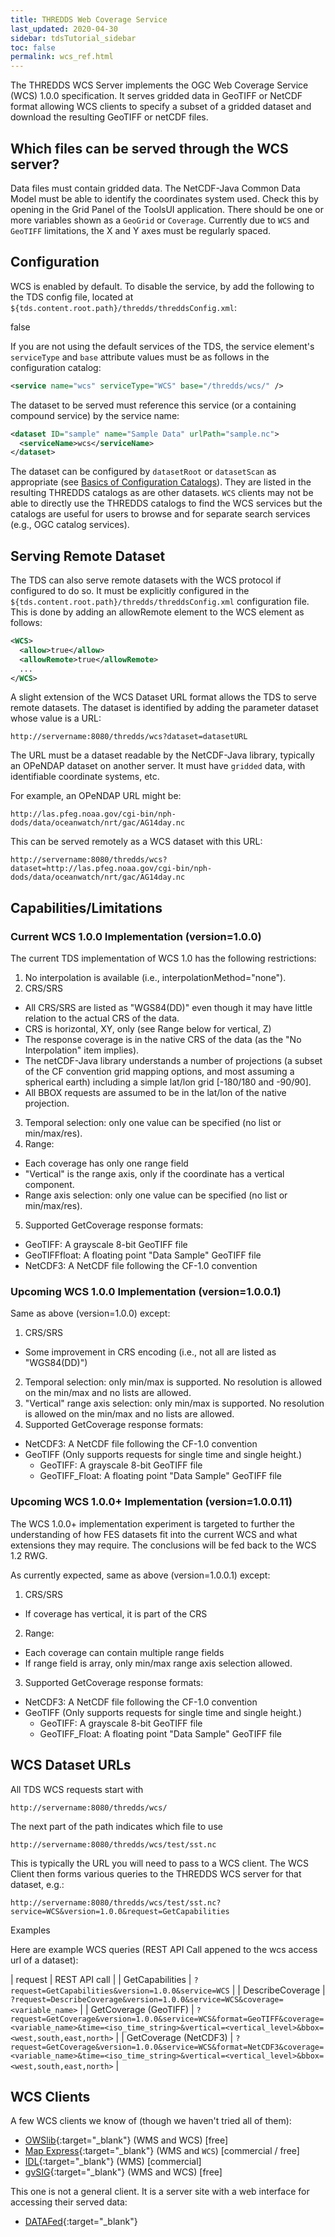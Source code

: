 ```yaml
---
title: THREDDS Web Coverage Service
last_updated: 2020-04-30
sidebar: tdsTutorial_sidebar
toc: false
permalink: wcs_ref.html
---
```


The THREDDS WCS Server implements the OGC Web Coverage Service (WCS) 1.0.0 specification.
It serves gridded data in GeoTIFF or NetCDF format allowing WCS clients to specify a subset of a gridded dataset and download the resulting GeoTIFF or netCDF files.

## Which files can be served through the WCS server?

Data files must contain gridded data.
The NetCDF-Java Common Data Model must be able to identify the coordinates system used.
Check this by opening in the Grid Panel of the ToolsUI application.
There should be one or more variables shown as a `GeoGrid` or `Coverage`.
Currently due to `WCS` and `GeoTIFF` limitations, the X and Y axes must be regularly spaced. 

## Configuration

WCS is enabled by default.
To disable the service, by add the following to the TDS config file, located at `${tds.content.root.path}/thredds/threddsConfig.xml`:

<WCS>
  <allow>false</allow>
</WCS>

If you are not using the default services of the TDS, the service element's `serviceType` and `base` attribute values must be as follows in the configuration catalog:

~~~xml
<service name="wcs" serviceType="WCS" base="/thredds/wcs/" />
~~~

The dataset to be served must reference this service (or a containing compound service) by the service name:

~~~xml
<dataset ID="sample" name="Sample Data" urlPath="sample.nc">
  <serviceName>wcs</serviceName>
</dataset>
~~~

The dataset can be configured by `datasetRoot` or `datasetScan` as appropriate (see [Basics of Configuration Catalogs](basic_config_catalog.html)).
They are listed in the resulting THREDDS catalogs as are other datasets.
`WCS` clients may not be able to directly use the THREDDS catalogs to find the WCS services but the catalogs are useful for users to browse and for separate search services (e.g., OGC catalog services).  

## Serving Remote Dataset

The TDS can also serve remote datasets with the WCS protocol if configured to do so.
It must be explicitly configured in the `${tds.content.root.path}/thredds/threddsConfig.xml` configuration file.
This is done by adding an allowRemote element to the WCS element as follows:

~~~xml
<WCS>
  <allow>true</allow>
  <allowRemote>true</allowRemote> 
  ...
</WCS>
~~~

A slight extension of the WCS Dataset URL format allows the TDS to serve remote datasets.
The dataset is identified by adding the parameter dataset whose value is a URL:

~~~
http://servername:8080/thredds/wcs?dataset=datasetURL
~~~

The URL must be a dataset readable by the NetCDF-Java library, typically an OPeNDAP dataset on another server.
It must have `gridded` data, with identifiable coordinate systems, etc.

For example, an OPeNDAP URL might be:

~~~
http://las.pfeg.noaa.gov/cgi-bin/nph-dods/data/oceanwatch/nrt/gac/AG14day.nc 
~~~

This can be served remotely as a WCS dataset with this URL:

~~~
http://servername:8080/thredds/wcs?dataset=http://las.pfeg.noaa.gov/cgi-bin/nph-dods/data/oceanwatch/nrt/gac/AG14day.nc
~~~

## Capabilities/Limitations

### Current WCS 1.0.0 Implementation (version=1.0.0)

The current TDS implementation of WCS 1.0 has the following restrictions:

1. No interpolation is available (i.e., interpolationMethod="none").
2. CRS/SRS
  * All CRS/SRS are listed as "WGS84(DD)" even though it may have little relation to the actual CRS of the data.
  * CRS is horizontal, XY, only (see Range below for vertical, Z)
  * The response coverage is in the native CRS of the data (as the "No Interpolation" item implies).
  * The netCDF-Java library understands a number of projections (a subset of  the CF convention grid mapping options, and most assuming a spherical earth) including a simple lat/lon grid [-180/180 and -90/90].
  * All BBOX requests are assumed to be in the lat/lon of the native projection.
3. Temporal selection: only one value can be specified (no list or min/max/res).
4. Range:
  * Each coverage has only one range field
  * "Vertical" is the range axis, only if the coordinate has a vertical component.
  * Range axis selection: only one value can be specified (no list or min/max/res).
5. Supported GetCoverage response formats:
  * GeoTIFF: A grayscale 8-bit GeoTIFF file
  * GeoTIFFfloat: A floating point "Data Sample" GeoTIFF file
  * NetCDF3: A NetCDF file following the CF-1.0 convention

### Upcoming WCS 1.0.0 Implementation (version=1.0.0.1)

Same as above (version=1.0.0) except:

1. CRS/SRS
  * Some improvement in CRS encoding (i.e., not all are listed as "WGS84(DD)")
2. Temporal selection: only min/max is supported. No resolution is allowed on the min/max and no lists are allowed.
3. "Vertical" range axis selection: only min/max is supported. No resolution is allowed on the min/max and no lists are allowed.
4. Supported GetCoverage response formats:
  * NetCDF3: A NetCDF file following the CF-1.0 convention
  * GeoTIFF (Only supports requests for single time and single height.)
    * GeoTIFF: A grayscale 8-bit GeoTIFF file
    * GeoTIFF_Float: A floating point "Data Sample" GeoTIFF file

### Upcoming WCS 1.0.0+ Implementation (version=1.0.0.11)

The WCS 1.0.0+ implementation experiment is targeted to further the understanding of how FES datasets fit into the current WCS and what extensions they may require. The conclusions will be fed back to the WCS 1.2 RWG.

As currently expected, same as above (version=1.0.0.1) except:

1. CRS/SRS
 * If coverage has vertical, it is part of the CRS
2. Range:
 * Each coverage can contain multiple range fields
 * If range field is array, only min/max range axis selection allowed.
3. Supported GetCoverage response formats:
 * NetCDF3: A NetCDF file following the CF-1.0 convention
 * GeoTIFF (Only supports requests for single time and single height.)
    * GeoTIFF: A grayscale 8-bit GeoTIFF file
    * GeoTIFF_Float: A floating point "Data Sample" GeoTIFF file

## WCS Dataset URLs

All TDS WCS requests start with

~~~
http://servername:8080/thredds/wcs/ 
~~~

The next part of the path indicates which file to use

~~~
http://servername:8080/thredds/wcs/test/sst.nc 
~~~

This is typically the URL you will need to pass to a WCS client.
The WCS Client then forms various queries to the THREDDS WCS server for that dataset, e.g.:

~~~
http://servername:8080/thredds/wcs/test/sst.nc?service=WCS&version=1.0.0&request=GetCapabilities
~~~

Examples

Here are example WCS queries (REST API Call appened to the wcs access url of a dataset):

| request | REST API call |
| GetCapabilities | `?request=GetCapabilities&version=1.0.0&service=WCS` |
| DescribeCoverage | `?request=DescribeCoverage&version=1.0.0&service=WCS&coverage=<variable_name>` |
| GetCoverage (GeoTIFF) | `?request=GetCoverage&version=1.0.0&service=WCS&format=GeoTIFF&coverage=<variable_name>&time=<iso_time_string>&vertical=<vertical_level>&bbox=<west,south,east,north>` |
| GetCoverage (NetCDF3) | `?request=GetCoverage&version=1.0.0&service=WCS&format=NetCDF3&coverage=<variable_name>&time=<iso_time_string>&vertical=<vertical_level>&bbox=<west,south,east,north>` |

## WCS Clients

A few WCS clients we know of (though we haven't tried all of them):

* [OWSlib](http://geopython.github.io/OWSLib/){:target="_blank"} (WMS and WCS) [free]
* [Map Express](https://www.cadcorp.com/products/free-mapping-software/){:target="_blank"} (WMS and `WCS`) [commercial / free]
* [IDL](http://www.harrisgeospatial.com/ProductsandSolutions/GeospatialProducts/IDL.aspx){:target="_blank"} (WMS) [commercial]
* [gvSIG](http://www.gvsig.org/web/){:target="_blank"} (WMS and WCS) [free]

This one is not a general client.
It is a server site with a web interface for accessing their served data:

 * [DATAFed](http://www.datafed.net/){:target="_blank"}
